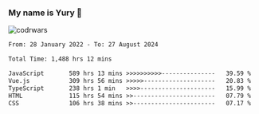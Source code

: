 ### My name is Yury 👋 
![codrwars](https://www.codewars.com/users/litury/badges/micro) 


<!--START_SECTION:waka-->

```txt
From: 28 January 2022 - To: 27 August 2024

Total Time: 1,488 hrs 12 mins

JavaScript       589 hrs 13 mins >>>>>>>>>>---------------   39.59 %
Vue.js           309 hrs 56 mins >>>>>--------------------   20.83 %
TypeScript       238 hrs 1 min   >>>>---------------------   15.99 %
HTML             115 hrs 54 mins >>-----------------------   07.79 %
CSS              106 hrs 38 mins >>-----------------------   07.17 %
```

<!--END_SECTION:waka-->

